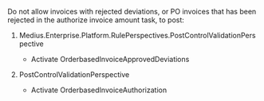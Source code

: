 Do not allow invoices with rejected deviations, or PO invoices that has been rejected in the authorize invoice amount task, to post:

1. Medius.Enterprise.Platform.RulePerspectives.PostControlValidationPerspective
    * Activate OrderbasedInvoiceApprovedDeviations 

2. PostControlValidationPerspective
    * Activate OrderbasedInvoiceAuthorization 


